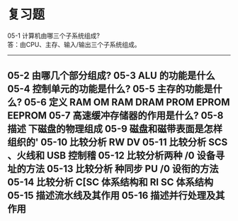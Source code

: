 # 复习题   
05-1 计算机由哪三个子系统组成?  
答：由CPU、主存、输入/输出三个子系统组成。
***
05-2 由哪几个部分组成?
05-3 ALU 的功能是什么
05-4 控制单元的功能是什么?
05-5 主存的功能是什么?
05-6 定义 RAM OM RAM DRAM PROM EPROM EEPROM
05-7 高速缓冲存储器的作用是什么?
05-8 描述 下磁盘的物理组成
05-9 磁盘和磁带表面是怎样组织的'
05-10 比较分析 RW DV
05-11 比较分析 SCS 、火线和 USB 控制稽
05-12 比较分析两种 /0 设备寻址的方法
05-13 比较分析 种同步 PU /0 设衔的方法
05-14 比较分析 C[SC 体系结构和 Rl SC 体系结构
05-15 描述流水线及其作用
05-16 描述并行处理及其作用
---
